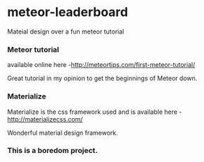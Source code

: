 # meteor-leaderboard

Mateial design over a fun meteor tutorial

### Meteor tutorial

available online here -http://meteortips.com/first-meteor-tutorial/
 
Great tutorial in my opinion to get the beginnings of Meteor down.
 
### Materialize
 
Materialize is the css framework used and is available here - http://materializecss.com/

Wonderful material design framework.


### This is a boredom project.